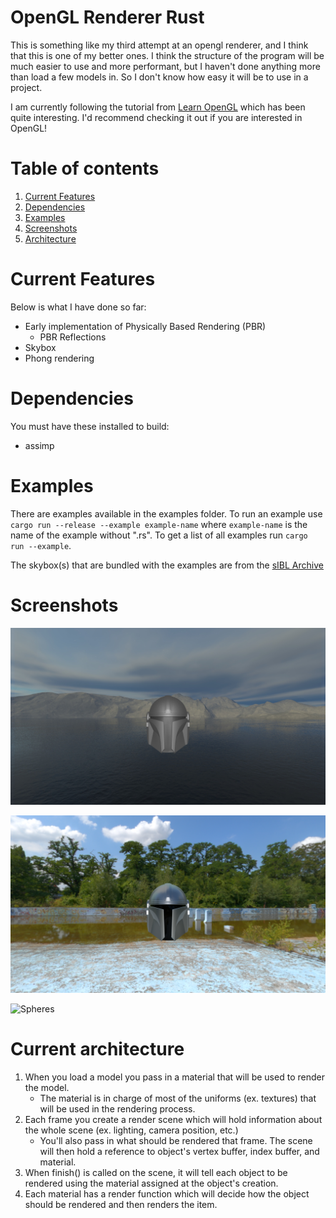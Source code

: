 # OpenGL Renderer Rust

This is something like my third attempt at an opengl renderer, and I think that this is one of my better ones. 
I think the structure of the program will be much easier to use and more performant, but I haven't done anything more than load a few models in. 
So I don't know how easy it will be to use in a project.

I am currently following the tutorial from [Learn OpenGL](https://learnopengl.com) which has been quite interesting. 
I'd recommend checking it out if you are interested in OpenGL!

# Table of contents

1. [Current Features](#current-features)
1. [Dependencies](#dependencies)
3. [Examples](#examples)
4. [Screenshots](#screenshots)
5. [Architecture](#current-architecture)

# Current Features
Below is what I have done so far:

* Early implementation of Physically Based Rendering (PBR)
    * PBR Reflections
* Skybox
* Phong rendering

# Dependencies

You must have these installed to build:
* assimp

# Examples
There are examples available in the examples folder. To run an example use `cargo run --release --example example-name` 
where `example-name` is the name of the example without ".rs". To get a list of all examples run `cargo run --example`.

The skybox(s) that are bundled with the examples are from the [sIBL Archive](http://www.hdrlabs.com/sibl/archive.html)

# Screenshots

![Mandalorian](screenshots/Mandalorian.png)

![Mandalorian-Reflection](screenshots/Mandalorian-Reflection.png)

![Spheres](screenshots/Spheres.png)

# Current architecture

1. When you load a model you pass in a material that will be used to render the model.
    * The material is in charge of most of the uniforms (ex. textures) that will be used in the rendering process.
1. Each frame you create a render scene which will hold information about the whole scene (ex. lighting, camera position, etc.)
    * You'll also pass in what should be rendered that frame. The scene will then hold a reference to object's vertex buffer, index buffer, and material.
1. When finish() is called on the scene, it will tell each object to be rendered using the material assigned at the object's creation.
1. Each material has a render function which will decide how the object should be rendered and then renders the item.
